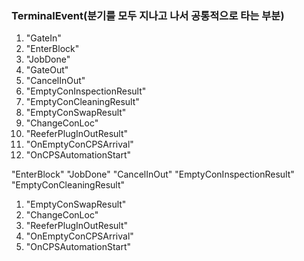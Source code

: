 ### TerminalEvent(분기를 모두 지나고 나서 공통적으로 타는 부분)
1. "GateIn"
2. "EnterBlock"
3. "JobDone"
4. "GateOut"
5. "CancelInOut"
6. "EmptyConInspectionResult"
7. "EmptyConCleaningResult"
8. "EmptyConSwapResult"
9. "ChangeConLoc"
10. "ReeferPlugInOutResult"
11. "OnEmptyConCPSArrival"
12. "OnCPSAutomationStart"


"EnterBlock"
"JobDone"
"CancelInOut"
"EmptyConInspectionResult"
"EmptyConCleaningResult"
1. "EmptyConSwapResult"
2. "ChangeConLoc"
3. "ReeferPlugInOutResult"
4. "OnEmptyConCPSArrival"
5. "OnCPSAutomationStart"
